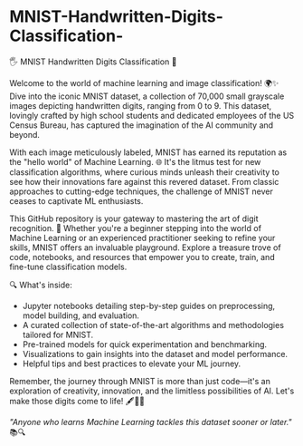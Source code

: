 # MNIST-Handwritten-Digits-Classification-

🖐️ MNIST Handwritten Digits Classification 🤖

Welcome to the world of machine learning and image classification! 🌍✨ Dive into the iconic MNIST dataset, a collection of 70,000 small grayscale images depicting handwritten digits, ranging from 0 to 9. This dataset, lovingly crafted by high school students and dedicated employees of the US Census Bureau, has captured the imagination of the AI community and beyond.

With each image meticulously labeled, MNIST has earned its reputation as the "hello world" of Machine Learning. 🌐 It's the litmus test for new classification algorithms, where curious minds unleash their creativity to see how their innovations fare against this revered dataset. From classic approaches to cutting-edge techniques, the challenge of MNIST never ceases to captivate ML enthusiasts.

This GitHub repository is your gateway to mastering the art of digit recognition. 🎨 Whether you're a beginner stepping into the world of Machine Learning or an experienced practitioner seeking to refine your skills, MNIST offers an invaluable playground. Explore a treasure trove of code, notebooks, and resources that empower you to create, train, and fine-tune classification models.

🔍 What's inside:
- Jupyter notebooks detailing step-by-step guides on preprocessing, model building, and evaluation.
- A curated collection of state-of-the-art algorithms and methodologies tailored for MNIST.
- Pre-trained models for quick experimentation and benchmarking.
- Visualizations to gain insights into the dataset and model performance.
- Helpful tips and best practices to elevate your ML journey.

Remember, the journey through MNIST is more than just code—it's an exploration of creativity, innovation, and the limitless possibilities of AI. Let's make those digits come to life! 🖋️👾👏

_"Anyone who learns Machine Learning tackles this dataset sooner or later."_ 📚🔍
